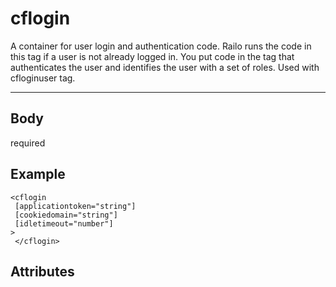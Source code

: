 # cflogin


A container for user login and authentication code.
		Railo runs the code in this tag if a user is not already logged in.
		You put code in the tag that authenticates the user and identifies the user with a set of roles. Used with cfloginuser tag.

---
## Body
required

## Example
```
<cflogin
 [applicationtoken="string"]
 [cookiedomain="string"]
 [idletimeout="number"]
> 
 </cflogin>
```
## Attributes
